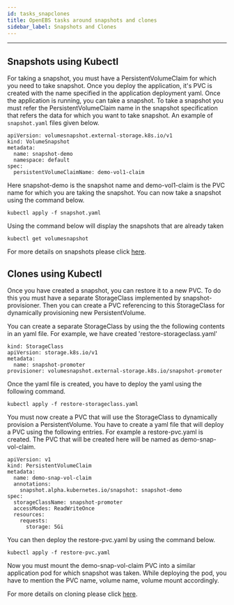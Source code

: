 ```yaml
---
id: tasks_snapclones
title: OpenEBS tasks around snapshots and clones
sidebar_label: Snapshots and Clones
---
```

------

## Snapshots using Kubectl
For taking a snapshot, you must have a PersistentVolumeClaim for which you need to take snapshot. Once you deploy the application, it's PVC is created with the name specified in the application deployment yaml.
Once the application is running, you can take a snapshot. To take a snapshot you must refer the PersistentVolumeClaim name in the snapshot specification that refers the data for which you want to take snapshot. An example of `snapshot.yaml` files given below.

```
apiVersion: volumesnapshot.external-storage.k8s.io/v1
kind: VolumeSnapshot
metadata:
  name: snapshot-demo
  namespace: default
spec:
  persistentVolumeClaimName: demo-vol1-claim
```
Here snapshot-demo is the snapshot name and demo-vol1-claim is the PVC name for which you are taking the snapshot.
You can now take a snapshot using the command below.
```
kubectl apply -f snapshot.yaml
```
Using the command below will display the snapshots that are already taken
```
kubectl get volumesnapshot
```
For more details on snapshots please click [here](https://docs.openebs.io/docs/next/snapshots.html).


## Clones using Kubectl
Once you have created a snapshot, you can restore it to a new PVC. To do this you must have a separate StorageClass implemented by snapshot-provisioner. Then you can create a PVC referencing to this StorageClass for dynamically provisioning new PersistentVolume. 

You can create a separate StorageClass by using the the following contents in an yaml file. For example, we have created 'restore-storageclass.yaml'
```
kind: StorageClass
apiVersion: storage.k8s.io/v1
metadata:
  name: snapshot-promoter
provisioner: volumesnapshot.external-storage.k8s.io/snapshot-promoter
```

Once the yaml file is created, you have to deploy the yaml using the following command.
```
kubectl apply -f restore-storageclass.yaml
```

You must now create a PVC that will use the StorageClass to dynamically provision a PersistentVolume. You have to create a yaml file that will deploy a PVC using the following entries. For example a restore-pvc.yaml is created. The PVC that will be created here will be named as demo-snap-vol-claim.
```
apiVersion: v1
kind: PersistentVolumeClaim
metadata:
  name: demo-snap-vol-claim
  annotations:
    snapshot.alpha.kubernetes.io/snapshot: snapshot-demo
spec:
  storageClassName: snapshot-promoter
  accessModes: ReadWriteOnce
  resources:
    requests:
      storage: 5Gi
```

You can then deploy the restore-pvc.yaml by using the command below.
```   
kubectl apply -f restore-pvc.yaml
```

Now you must mount the demo-snap-vol-claim PVC into a similar application pod for which snapshot was taken. While deploying the pod, you have to mention the PVC name, volume name, volume mount accordingly.

For more details on cloning please click [here](https://docs.openebs.io/docs/next/snapshots.html#cloning-and-restoring-a-snapshot).








<!-- Hotjar Tracking Code for https://docs.openebs.io -->
<script>
   (function(h,o,t,j,a,r){
       h.hj=h.hj||function(){(h.hj.q=h.hj.q||[]).push(arguments)};
       h._hjSettings={hjid:785693,hjsv:6};
       a=o.getElementsByTagName('head')[0];
       r=o.createElement('script');r.async=1;
       r.src=t+h._hjSettings.hjid+j+h._hjSettings.hjsv;
       a.appendChild(r);
   })(window,document,'https://static.hotjar.com/c/hotjar-','.js?sv=');
</script>
